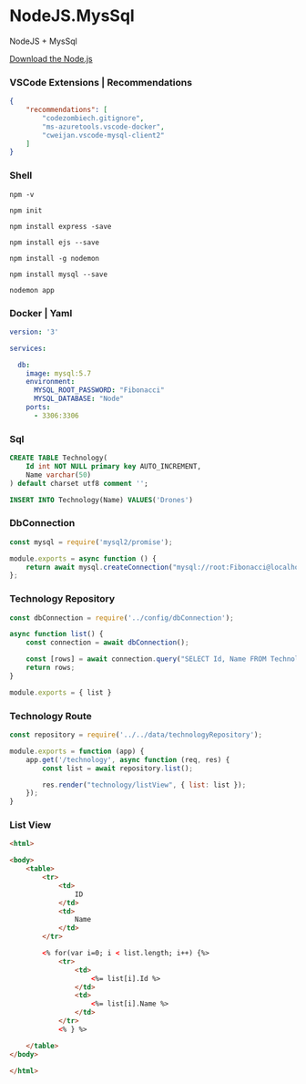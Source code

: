 # NodeJS.MysSql
NodeJS + MysSql

[Download the Node.js](https://nodejs.org/en/download/ "Download the Node.js")

### VSCode Extensions | Recommendations
```json
{
    "recommendations": [
        "codezombiech.gitignore",
        "ms-azuretools.vscode-docker",
        "cweijan.vscode-mysql-client2"
    ]
}
```

### Shell
```shell
npm -v

npm init

npm install express -save

npm install ejs --save

npm install -g nodemon

npm install mysql --save

nodemon app
```

### Docker | Yaml
```yaml
version: '3'

services:

  db:
    image: mysql:5.7
    environment:
      MYSQL_ROOT_PASSWORD: "Fibonacci"
      MYSQL_DATABASE: "Node"
    ports:
      - 3306:3306
```

### Sql
```sql
CREATE TABLE Technology(  
    Id int NOT NULL primary key AUTO_INCREMENT,
    Name varchar(50)
) default charset utf8 comment '';

INSERT INTO Technology(Name) VALUES('Drones')
```

### DbConnection
```javascript
const mysql = require('mysql2/promise');

module.exports = async function () {
    return await mysql.createConnection("mysql://root:Fibonacci@localhost:3306/Node");
};
```

### Technology Repository
```javascript
const dbConnection = require('../config/dbConnection');

async function list() {
    const connection = await dbConnection();

    const [rows] = await connection.query("SELECT Id, Name FROM Technology;");
    return rows;
}

module.exports = { list }
```

### Technology Route
```javascript
const repository = require('../../data/technologyRepository');

module.exports = function (app) {
    app.get('/technology', async function (req, res) {
        const list = await repository.list();

        res.render("technology/listView", { list: list });
    });
}
```

### List View
```html
<html>

<body>
    <table>
        <tr>
            <td>
                ID
            </td>
            <td>
                Name
            </td>
        </tr>

        <% for(var i=0; i < list.length; i++) {%>
            <tr>
                <td>
                    <%= list[i].Id %>
                </td>
                <td>
                    <%= list[i].Name %>
                </td>
            </tr>
            <% } %>

    </table>
</body>

</html>
```
